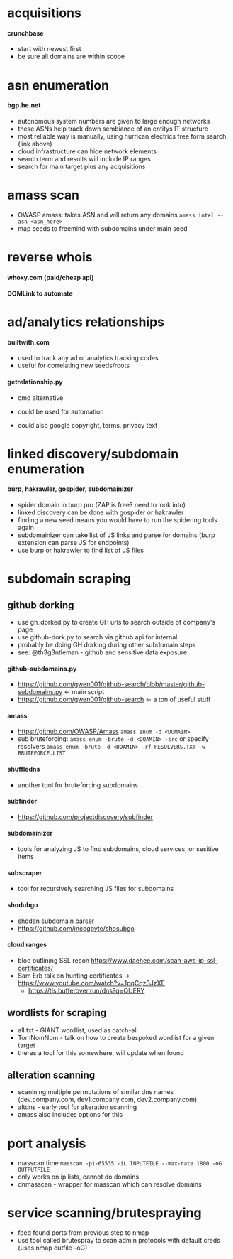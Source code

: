 # acquisitions
#### crunchbase
- start with newest first
- be sure all domains are within scope
# asn enumeration
#### bgp.he.net
- autonomous system numbers are given to large enough networks
- these ASNs help track down sembiance of an entitys IT structure
- most reliable way is manually, using hurrican electrics free form search (link above)
- cloud infrastructure can hide network elements
- search term and results will include IP ranges
- search for main target plus any acquisitions

# amass scan
- OWASP amass: takes ASN and will return any domains
`amass intel --asn <asn_here>`
- map seeds to freemind with subdomains under main seed

# reverse whois
#### whoxy.com (paid/cheap api)
#### DOMLink to automate

# ad/analytics relationships
#### builtwith.com
- used to track any ad or analytics tracking codes
- useful for correlating new seeds/roots 

#### getrelationship.py
- cmd alternative
- could be used for automation

- could also google copyright, terms, privacy text


# linked discovery/subdomain enumeration
#### burp, hakrawler, gospider, subdomainizer
- spider domain in burp pro (ZAP is free? need to look into)
- linked discovery can be done with gospider or hakrawler 
- finding a new seed means you would have to run the spidering tools again
- subdomainizer can take list of JS links and parse for domains (burp extension can parse JS for endpoints)
- use burp or hakrawler to find list of JS files

# subdomain scraping
## github dorking
- use gh_dorked.py to create GH urls to search outside of company's page
- use github-dork.py to search via github api for internal 
- probably be doing GH dorking during other subdomain steps
- see: @th3g3ntleman - github and sensitive data exposure
#### github-subdomains.py
- https://github.com/gwen001/github-search/blob/master/github-subdomains.py <- main script
- https://github.com/gwen001/github-search <- a ton of useful stuff
#### amass
-  https://github.com/OWASP/Amass
`amass enum -d <DOMAIN>`
- sub bruteforcing:
`amass enum -brute -d <DOAMIN> -src`
or specify resolvers
`amass enum -brute -d <DOAMIN> -rf RESOLVERS.TXT -w BRUTEFORCE.LIST`
#### shuffledns
- another tool for bruteforcing subdomains
#### subfinder
- https://github.com/projectdiscovery/subfinder
#### subdomainizer
- tools for analyzing JS to find subdomains, cloud services, or sesitive items
#### subscraper
- tool for recursively searching JS files for subdomains
#### shodubgo
- shodan subdomain parser
- https://github.com/incogbyte/shosubgo
#### cloud ranges
- blod outlining SSL recon https://www.daehee.com/scan-aws-ip-ssl-certificates/
- Sam Erb talk on hunting certificates -> https://www.youtube.com/watch?v=1pqCqz3JzXE
	- https://tls.bufferover.run/dns?q=QUERY
## wordlists for scraping
- all.txt - GIANT wordlist, used as catch-all
- TomNomNom - talk on how to create bespoked wordlist for a given target
- theres a tool for this somewhere, will update when found
## alteration scanning
- scanining multiple permutations of similar dns names (dev.company.com, dev1.company.com, dev2.company.com)
- altdns - early tool for alteration scanning
- amass also includes options for this

# port analysis
- masscan time
`masscan -p1-65535 -iL INPUTFILE --max-rate 1800 -oG OUTPUTFILE`
- only works on ip lists, cannot do domains
- dnmasscan - wrapper for masscan which can resolve domains

# service scanning/brutespraying
- feed found ports from previous step to nmap
- use tool called brutespray to scan admin protocols with default creds (uses nmap outfile -oG)





